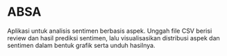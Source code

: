 # ABSA
Aplikasi untuk analisis sentimen berbasis aspek. Unggah file CSV berisi review dan hasil prediksi sentimen, lalu visualisasikan distribusi aspek dan sentimen dalam bentuk grafik serta unduh hasilnya.
